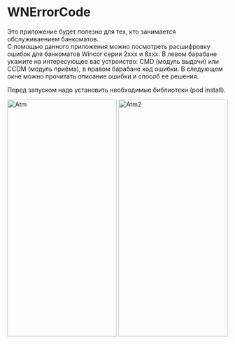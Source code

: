 # WNErrorCode

Это приложение будет полезно для тех, кто занимается обслуживаением банкоматов.  
С помощью данного приложения можно посмотреть расшифровку ошибок для банкоматов Wincor серии 2xxx и 8xxx. 
В левом барабане укажите на интересующее вас устроиство: CMD (модуль выдачи) или CCDM (модуль приёма), в правом барабане код ошибки.
В следующем окне можно прочитать описание ошибки и способ ее решения.

Перед запуском надо установить необходимые библиотеки (pod install).

<a href='https://postimages.org/' target='_blank'><img src='https://i.postimg.cc/C1fQ0qxb/Atm.gif' alt='Atm' width="250" height="541"></a>
<a href='https://postimages.org/' target='_blank'><img src='https://i.postimg.cc/VsKCwH2B/Atm2.gif' alt='Atm2' width="250" height="541"></a>
